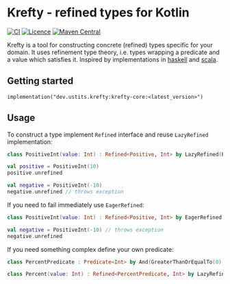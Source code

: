# Krefty - refined types for Kotlin

[![CI](https://github.com/ustits/krefty/actions/workflows/build.yml/badge.svg)](https://github.com/ustits/krefty/actions/workflows/build.yml)
[![Licence](https://img.shields.io/github/license/ustits/krefty)](https://github.com/ustits/krefty/blob/main/LICENSE)
[![Maven Central](https://maven-badges.herokuapp.com/maven-central/dev.ustits.krefty/krefty-core/badge.svg)](https://maven-badges.herokuapp.com/maven-central/dev.ustits.krefty/krefty-core)

Krefty is a tool for constructing concrete (refined) types specific for your domain. It uses refinement type theory,
i.e. types wrapping a predicate and a value which satisfies it. Inspired by implementations
in [haskell](https://github.com/nikita-volkov/refined)
and [scala](https://github.com/fthomas/refined).

## Getting started

```
implementation("dev.ustits.krefty:krefty-core:<latest_version>")
```

## Usage

To construct a type implement `Refined` interface and reuse `LazyRefined` implementation:

```kotlin 
class PositiveInt(value: Int) : Refined<Positive, Int> by LazyRefined(Positive(), value)

val positive = PositiveInt(10)
positive.unrefined

val negative = PositiveInt(-10)
negative.unrefined // throws exception
```

If you need to fail immediately use `EagerRefined`:

```kotlin
class PositiveInt(value: Int) : Refined<Positive, Int> by EagerRefined(Positive(), value)

val negative = PositiveInt(-10) // throws exception
negative.unrefined
```

If you need something complex define your own predicate:

```kotlin
class PercentPredicate : Predicate<Int> by And(GreaterThanOrEqualTo(0), LesserThanOrEqualTo(100))

class Percent(value: Int) : Refined<PercentPredicate, Int> by LazyRefined(PercentPredicate(), value) 
```

